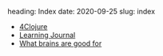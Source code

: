 heading: Index 
date: 2020-09-25
slug: index

- [4Clojure](/4clojure)
- [Learning Journal](/learning-journal)
- [What brains are good for](/what-brains-are-good-for)
